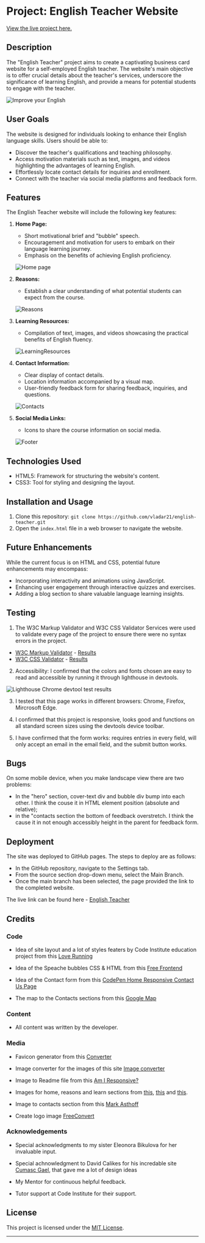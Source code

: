 # Project: English Teacher Website

[View the live project here.](https://vladar21.github.io/english-teacher/)

## Description

The "English Teacher" project aims to create a captivating business card website for a self-employed English teacher. The website's main objective is to offer crucial details about the teacher's services, underscore the significance of learning English, and provide a means for potential students to engage with the teacher.

![Improve your English](Improve_your_English_responsive.png)

## User Goals

The website is designed for individuals looking to enhance their English language skills. Users should be able to:

- Discover the teacher's qualifications and teaching philosophy.
- Access motivation materials such as text, images, and videos highlighting the advantages of learning English.
- Effortlessly locate contact details for inquiries and enrollment.
- Connect with the teacher via social media platforms and feedback form.

## Features

The English Teacher website will include the following key features:

1. **Home Page:**
   - Short motivational brief and "bubble" speech.
   - Encouragement and motivation for users to embark on their language learning journey.
   - Emphasis on the benefits of achieving English proficiency.

   ![Home page](Home.png)

2. **Reasons:**
   - Establish a clear understanding of what potential students can expect from the course.

   ![Reasons](Reasons.png)

3. **Learning Resources:**
   - Compilation of text, images, and videos showcasing the practical benefits of English fluency.

   ![LearningResources](LearningResources.png)

4. **Contact Information:**
   - Clear display of contact details.
   - Location information accompanied by a visual map.
   - User-friendly feedback form for sharing feedback, inquiries, and questions.

   ![Contacts](Contacts.png)

5. **Social Media Links:**
   - Icons to share the course information on social media.

   ![Footer](Footer.png)

## Technologies Used

- HTML5: Framework for structuring the website's content.
- CSS3: Tool for styling and designing the layout.

## Installation and Usage

1. Clone this repository: `git clone https://github.com/vladar21/english-teacher.git`
2. Open the `index.html` file in a web browser to navigate the website.

## Future Enhancements

While the current focus is on HTML and CSS, potential future enhancements may encompass:
- Incorporating interactivity and animations using JavaScript.
- Enhancing user engagement through interactive quizzes and exercises.
- Adding a blog section to share valuable language learning insights.

## Testing

1. The W3C Markup Validator and W3C CSS Validator Services were used to validate every page of the project to ensure there were no syntax errors in the project.

-   [W3C Markup Validator](https://jigsaw.w3.org/css-validator/#validate_by_input) - [Results](https://github.com/)
-   [W3C CSS Validator](https://jigsaw.w3.org/css-validator/#validate_by_input) - [Results](https://jigsaw.w3.org/css-validator/validator?uri=https%3A%2F%2Fvladar21.github.io%2Fenglish-teacher%2Findex.html&profile=css3svg&usermedium=all&warning=1&vextwarning=&lang=en)

2. Accessibility: I confirmed that the colors and fonts chosen are easy to read and accessible by running it through lighthouse in devtools.

![Lighthouse Chrome devtool test results](lighthouse_tools_test_results.png)

3. I tested that this page works in different browsers: Chrome, Firefox, Mircrosoft Edge.

4. I confirmed that this project is responsive, looks good and functions on all standard screen sizes using the devtools device toolbar.

5. I have confirmed that the form works: requires entries in every field, will only accept an email in the email field, and the submit button works.

## Bugs

On some mobile device, when you make landscape view there are two problems:
- In the "hero" section, cover-text div and bubble div bump into each other. I think the couse it in HTML element position (absolute and relative);
- in the "contacts section the bottom of feedback overstretch. I think the cause it in not enough accessibly height in the parent for feedback form.

## Deployment

The site was deployed to GitHub pages. The steps to deploy are as follows:
- In the GitHub repository, navigate to the Settings tab.
- From the source section drop-down menu, select the Main Branch.
- Once the main branch has been selected, the page provided the link to the completed website.

The live link can be found here - [English Teacher](https://vladar21.github.io/english-teacher/)

## Credits

### Code

-   Idea of site layout and a lot of styles featers by Code Institute education project from this [Love Running](https://github.com/Code-Institute-Solutions/love-running-v3/tree/main)

-   Idea of the Speache bubbles CSS & HTML from this [Free Frontend](https://freefrontend.com/css-speech-bubbles/)

-   Idea of the Contact form from this [CodePen Home
Responsive Contact Us Page](https://codepen.io/nguyn-tn-thng/pen/jOqEdZW)

-   The map to the Contacts sections from this [Google Map](https://www.google.com/maps/embed?pb=!1m18!1m12!1m3!1d85668.37611006557!2d35.09295357087713!3d47.856314708191675!2m3!1f0!2f0!3f0!3m2!1i1024!2i768!4f13.1!3m3!1m2!1s0x40dc673dfa85bb03%3A0x7e675cd9074d3f4a!2z0JfQsNC_0L7RgNC-0LbRjNC1LCDQl9Cw0L_QvtGA0L7QttGB0LrQsNGPINC-0LHQu9Cw0YHRgtGMLCDQo9C60YDQsNC40L3QsCwgNjkwMDA!5e0!3m2!1sru!2sie!4v1691538644437!5m2!1sen!2sie)

### Content

-   All content was written by the developer.

### Media

-   Favicon generator from this [Converter](https://favicon.io/favicon-converter/)

-   Image converter for the images of this site [Image converter](https://www.freeconvert.com/)

-   Image to Readme file from this [Am I Responsive?](https://ui.dev/amiresponsive)

-   Images for home, reasons and learn sections from [this](https://jpn.happyvalentinesday2020.online/), [this](https://getwallpapers.com/) and [this](https://pixabay.com/).

-   Image to contacts section from this [Mark Asthoff](https://stocksnap.io/author/6247)

-   Create logo image [FreeConvert](https://www.freeconvert.com/)

### Acknowledgements
-   Special acknowledgments to my sister Eleonora Bikulova for her invaluable input.

-   Special achnowledgment to David Calikes for his incredable site [Cumasc Gael](https://davidcalikes.github.io/portfolio-project-one/), that gave me a lot of design ideas

-   My Mentor for continuous helpful feedback.

-   Tutor support at Code Institute for their support.

## License

This project is licensed under the [MIT License](LICENSE).

---
